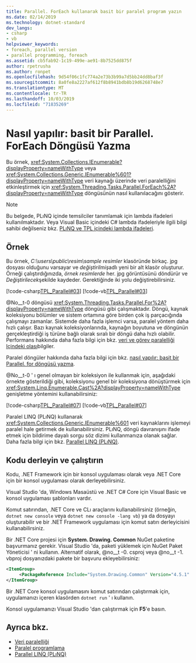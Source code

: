 ```yaml
---
title: Parallel. ForEach kullanarak basit bir paralel program yazın
ms.date: 02/14/2019
ms.technology: dotnet-standard
dev_langs:
- csharp
- vb
helpviewer_keywords:
- foreach, parallel version
- parallel programming, foreach
ms.assetid: cb5fab92-1c19-499e-ae91-8b7525dd875f
author: rpetrusha
ms.author: ronpet
ms.openlocfilehash: 9d54f06c1fc774a2e73b3b99a7d5bb24dd8baf3f
ms.sourcegitcommit: 8a0fe8a2227af612f8b8941bdb8b19d6268748e7
ms.translationtype: MT
ms.contentlocale: tr-TR
ms.lasthandoff: 10/03/2019
ms.locfileid: "71835269"
---
```

# <a name="how-to-write-a-simple-parallelforeach-loop"></a>Nasıl yapılır: basit bir Parallel. ForEach Döngüsü Yazma

Bu örnek, <xref:System.Collections.IEnumerable?displayProperty=nameWithType> veya <xref:System.Collections.Generic.IEnumerable%601?displayProperty=nameWithType> veri kaynağı üzerinde veri paralelliğini etkinleştirmek için <xref:System.Threading.Tasks.Parallel.ForEach%2A?displayProperty=nameWithType> döngüsünün nasıl kullanılacağını gösterir.

> [!NOTE]
> Bu belgede, PLıNQ içinde temsilciler tanımlamak için lambda ifadeleri kullanılmaktadır. Veya Visual Basic içindeki C# lambda ifadeleriyle ilgili bilgi sahibi değilseniz bkz. [PLıNQ ve TPL içindeki lambda ifadeleri](../../../docs/standard/parallel-programming/lambda-expressions-in-plinq-and-tpl.md).

## <a name="example"></a>Örnek

Bu örnek, *C:\users\public\resim\sample resimler* klasöründe birkaç. jpg dosyası olduğunu varsayar ve *değiştirilmiş*adlı yeni bir alt klasör oluşturur. Örneği çalıştırdığınızda, *örnek resimlerde* her. jpg görüntüsünü döndürür ve *Değiştirilecek*şekilde kaydeder. Gerektiğinde iki yolu değiştirebilirsiniz.

[!code-csharp[TPL_Parallel#03](../../../samples/snippets/csharp/VS_Snippets_Misc/tpl_parallel/cs/simpleforeach.cs#03)]
[!code-vb[TPL_Parallel#03](../../../samples/snippets/visualbasic/VS_Snippets_Misc/tpl_parallel/vb/simpleforeach.vb#03)]

@No__t-0 döngüsü <xref:System.Threading.Tasks.Parallel.For%2A?displayProperty=nameWithType> döngüsü gibi çalışmaktadır. Döngü, kaynak koleksiyonu bölümler ve sistem ortamına göre birden çok iş parçacığında çalışmayı zamanlar. Sistemde daha fazla işlemci varsa, paralel yöntem daha hızlı çalışır. Bazı kaynak koleksiyonlarında, kaynağın boyutuna ve döngünün gerçekleştirdiği iş türüne bağlı olarak sıralı bir döngü daha hızlı olabilir. Performans hakkında daha fazla bilgi için bkz. [veri ve görev paralelliği Içindeki olası](potential-pitfalls-in-data-and-task-parallelism.md)bilgiler.

Paralel döngüler hakkında daha fazla bilgi için bkz. [nasıl yapılır: basit bir Parallel. for döngüsü yazma](../../../docs/standard/parallel-programming/how-to-write-a-simple-parallel-for-loop.md).

@No__t-0 ' ı genel olmayan bir koleksiyon ile kullanmak için, aşağıdaki örnekte gösterildiği gibi, koleksiyonu genel bir koleksiyona dönüştürmek için <xref:System.Linq.Enumerable.Cast%2A?displayProperty=nameWithType> genişletme yöntemini kullanabilirsiniz:

[!code-csharp[TPL_Parallel#07](../../../samples/snippets/csharp/VS_Snippets_Misc/tpl_parallel/cs/nongeneric.cs#07)]
[!code-vb[TPL_Parallel#07](../../../samples/snippets/visualbasic/VS_Snippets_Misc/tpl_parallel/vb/nongeneric.vb#07)]

Paralel LINQ (PLıNQ) kullanarak <xref:System.Collections.Generic.IEnumerable%601> veri kaynaklarını işlemeyi paralel hale getirmek de kullanabilirsiniz. PLıNQ, döngü davranışını ifade etmek için bildirime dayalı sorgu söz dizimi kullanmanıza olanak sağlar. Daha fazla bilgi için bkz. [Parallel LINQ (PLıNQ)](../../../docs/standard/parallel-programming/parallel-linq-plinq.md).

## <a name="compile-and-run-the-code"></a>Kodu derleyin ve çalıştırın

Kodu, .NET Framework için bir konsol uygulaması olarak veya .NET Core için bir konsol uygulaması olarak derleyebilirsiniz.

Visual Studio 'da, Windows Masaüstü ve .NET C# Core için Visual Basic ve konsol uygulaması şablonları vardır.

Komut satırından, .NET Core ve CLı araçlarını kullanabilirsiniz (örneğin, `dotnet new console` veya `dotnet new console -lang vb`) ya da dosyayı oluşturabilir ve bir .NET Framework uygulaması için komut satırı derleyicisini kullanabilirsiniz.

Bir .NET Core projesi için **System. Drawing. Common** NuGet paketine başvurmanız gerekir. Visual Studio 'da, paketi yüklemek için NuGet Paket Yöneticisi ' ni kullanın. Alternatif olarak, @no__t -0. csproj veya @no__t -1. vbproj dosyanızdaki pakete bir başvuru ekleyebilirsiniz:
 
```xml
<ItemGroup>
     <PackageReference Include="System.Drawing.Common" Version="4.5.1" />
</ItemGroup>
```

Bir .NET Core konsol uygulamasını komut satırından çalıştırmak için, uygulamanızı içeren klasörden `dotnet run` ' ı kullanın.

Konsol uygulamanızı Visual Studio 'dan çalıştırmak için **F5**'e basın.

## <a name="see-also"></a>Ayrıca bkz.

- [Veri paralelliği](../../../docs/standard/parallel-programming/data-parallelism-task-parallel-library.md)
- [Paralel programlama](../../../docs/standard/parallel-programming/index.md)
- [Parallel LINQ (PLıNQ)](../../../docs/standard/parallel-programming/parallel-linq-plinq.md)
